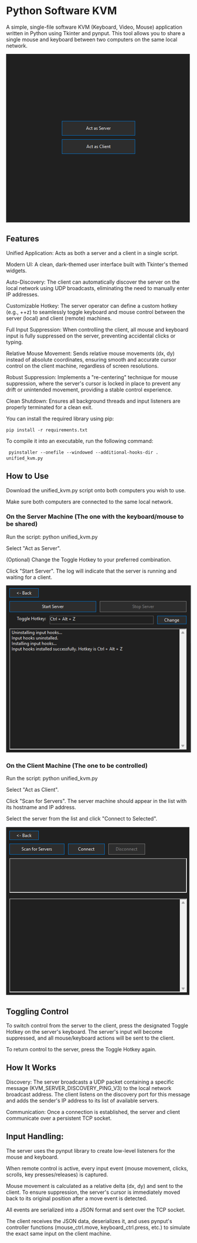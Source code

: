 # Python Software KVM
A simple, single-file software KVM (Keyboard, Video, Mouse) application written in Python using Tkinter and pynput. This tool allows you to share a single mouse and keyboard between two computers on the same local network.

![Image](https://github.com/GautamMIH/SimpleKVM/blob/main/images/Main.png?raw=true)

## Features
Unified Application: Acts as both a server and a client in a single script.

Modern UI: A clean, dark-themed user interface built with Tkinter's themed widgets.

Auto-Discovery: The client can automatically discover the server on the local network using UDP broadcasts, eliminating the need to manually enter IP addresses.

Customizable Hotkey: The server operator can define a custom hotkey (e.g., <ctrl>+<alt>+z) to seamlessly toggle keyboard and mouse control between the server (local) and client (remote) machines.

Full Input Suppression: When controlling the client, all mouse and keyboard input is fully suppressed on the server, preventing accidental clicks or typing.

Relative Mouse Movement: Sends relative mouse movements (dx, dy) instead of absolute coordinates, ensuring smooth and accurate cursor control on the client machine, regardless of screen resolutions.

Robust Suppression: Implements a "re-centering" technique for mouse suppression, where the server's cursor is locked in place to prevent any drift or unintended movement, providing a stable control experience.

Clean Shutdown: Ensures all background threads and input listeners are properly terminated for a clean exit.

You can install the required library using pip:
```
pip install -r requirements.txt
```
To compile it into an executable, run the following command:

```
 pyinstaller --onefile --windowed --additional-hooks-dir . unified_kvm.py
```


## How to Use

Download the unified_kvm.py script onto both computers you wish to use.

Make sure both computers are connected to the same local network.

### On the Server Machine (The one with the keyboard/mouse to be shared)
Run the script: python unified_kvm.py

Select "Act as Server".

(Optional) Change the Toggle Hotkey to your preferred combination.

Click "Start Server". The log will indicate that the server is running and waiting for a client.

![Image](https://github.com/GautamMIH/SimpleKVM/blob/main/images/server.png?raw=true)

### On the Client Machine (The one to be controlled)
Run the script: python unified_kvm.py

Select "Act as Client".

Click "Scan for Servers". The server machine should appear in the list with its hostname and IP address.

Select the server from the list and click "Connect to Selected".

![Image](https://github.com/GautamMIH/SimpleKVM/blob/main/images/client.png?raw=true)

## Toggling Control
To switch control from the server to the client, press the designated Toggle Hotkey on the server's keyboard. The server's input will become suppressed, and all mouse/keyboard actions will be sent to the client.

To return control to the server, press the Toggle Hotkey again.

## How It Works
Discovery: The server broadcasts a UDP packet containing a specific message (KVM_SERVER_DISCOVERY_PING_V3) to the local network broadcast address. The client listens on the discovery port for this message and adds the sender's IP address to its list of available servers.

Communication: Once a connection is established, the server and client communicate over a persistent TCP socket.

## Input Handling:

The server uses the pynput library to create low-level listeners for the mouse and keyboard.

When remote control is active, every input event (mouse movement, clicks, scrolls, key presses/releases) is captured.

Mouse movement is calculated as a relative delta (dx, dy) and sent to the client. To ensure suppression, the server's cursor is immediately moved back to its original position after a move event is detected.

All events are serialized into a JSON format and sent over the TCP socket.

The client receives the JSON data, deserializes it, and uses pynput's controller functions (mouse_ctrl.move, keyboard_ctrl.press, etc.) to simulate the exact same input on the client machine.


